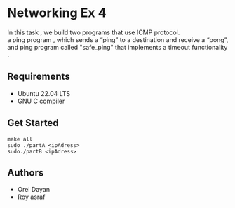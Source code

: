 # Networking Ex 4

 In this task , we build two programs  that use ICMP protocol.   
 a ping program , which sends a “ping” to a destination and receive a “pong”, and ping program called "safe_ping"
 that implements a timeout functionality .


## Requirements

- Ubuntu 22.04 LTS
- GNU C compiler


## Get Started

```terminal
make all
sudo ./partA <ipAdress>
sudo./partB <ipAdress>

```

## Authors

- Orel Dayan
- Roy asraf 

